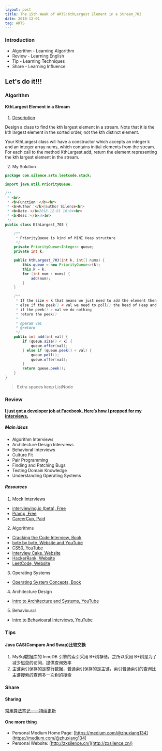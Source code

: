 ```yaml
---
layout: post
title: The 15th Week of ARTS:KthLargest Element in a Stream_703
date: 2018-12-01
tag: ARTS
---
```


### Introduction
- Algorithm  - Learning Algorithm
- Review  - Learning English
- Tip - Learning Techniques
- Share - Learning Influence

## Let's do it!!!
### Algorithm
#### KthLargest Element in a Stream
1. [Description](https://leetcode.com/problems/kth-largest-element-in-a-stream/)

Design a class to find the kth largest element in a stream. Note that it is the kth largest element in the sorted order, not the kth distinct element.

Your KthLargest class will have a constructor which accepts an integer k and an integer array nums, which contains initial elements from the stream. For each call to the method KthLargest.add, return the element representing the kth largest element in the stream.

2. My Solution

```java
package com.silence.arts.leetcode.stack;

import java.util.PriorityQueue;

/**
 * <br>
 * <b>Function：</b><br>
 * <b>Author：</b>@author Silence<br>
 * <b>Date：</b>2018-12-01 16:04<br>
 * <b>Desc：</b>无<br>
 */
public class KthLargest_703 {

    /**
     * PriorityQueue is kind of MINI Heap structure
     */
    private PriorityQueue<Integer> queue;
    private int k;

    public KthLargest_703(int k, int[] nums) {
        this.queue = new PriorityQueue<>(k);
        this.k = k;
        for (int num : nums) {
            add(num);
        }
    }

    /**
     * If the size < k that means we just need to add the element then maintain the Heap
     * else if the peek() < val we need to poll() the head of Heap and add the element then maintain the Heap
     * if the peek() > val we do nothing
     * return the peek()
     *
     * @param val
     * @return
     */
    public int add(int val) {
        if (queue.size() < k) {
            queue.offer(val);
        } else if (queue.peek() < val) {
            queue.poll();
            queue.offer(val);
        }
        return queue.peek();
    }
}


```

> Extra spaces keep ListNode

### Review
#### [I just got a developer job at Facebook. Here’s how I prepped for my interviews.](https://medium.freecodecamp.org/software-engineering-interviews-744380f4f2af)
##### Main ideas
- Algorithm Interviews
- Architecture Design Interviews
- Behavioral Interviews
- Culture Fit
- Pair Programming
- Finding and Patching Bugs
- Testing Domain Knowledge
- Understanding Operating Systems

##### Resources
1. Mock Interviews
- [interviewing.io (beta), Free](https://interviewing.io/)
- [Pramp, Free](https://www.pramp.com/#/)
- [CareerCup, Paid](https://careercup.com/interview)
2. Algorithms
- [Cracking the Code Interview, Book](https://www.amazon.com/Cracking-Coding-Interview-Programming-Questions/dp/0984782850/ref=sr_1_1?s=books&ie=UTF8&qid=1506042558&sr=1-1&keywords=cracking+the+code+interview)
- [byte by byte, Website and YouTube](https://www.byte-by-byte.com/)
- [CS50, YouTube](https://www.youtube.com/user/cs50tv)
- [Interview Cake, Website](https://www.interviewcake.com/)
- [HackerRank, Website](https://www.hackerrank.com/)
- [LeetCode, Website](https://leetcode.com/)
3. Operating Systems
- [Operating System Concepts, Book](https://www.amazon.com/Operating-System-Concepts-Abraham-Silberschatz/dp/1118063333/ref=sr_1_1?s=books&ie=UTF8&qid=1506042402&sr=1-1&keywords=Operating+System+Concepts)
4. Architecture Design
- [Intro to Architecture and Systems, YouTube](https://www.youtube.com/watch?v=ZgdS0EUmn70)
5. Behavioural
- [Intro to Behavioural Interviews, YouTube](https://www.youtube.com/watch?v=PJKYqLP6MRE)


### Tips
#### Java CAS(Compare And Swap)比较交换
1. MySql数据库的 InnoDB 引擎的索引采用 B+树存储，之所以采用 B+树是为了减少磁盘的访问，提供查询效率
2. 主键索引保存的是整行数据，普通索引保存的是主键，索引普通索引的查询比主键搜索的查询多一次树的搜索


### Share
#### Sharing
[常用算法笔记——持续更新](http://zxsilence.cn/2018/11/%E5%B8%B8%E7%94%A8%E7%AE%97%E6%B3%95%E7%AC%94%E8%AE%B0/)

#### One more thing
- Personal Medium Home Page: [https://medium.com/@zhuxiang134](https://medium.com/@zhuxiang134)
- Personal Website: [http://zxsilence.cn/](http://zxsilence.cn/)